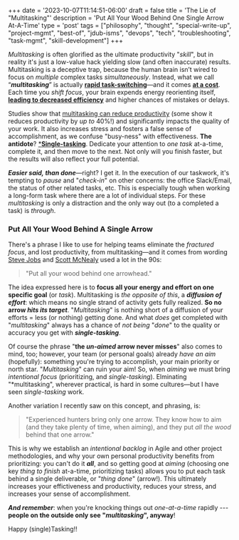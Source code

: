 +++
date = '2023-10-07T11:14:51-06:00'
draft = false
title = 'The Lie of &#34;Multitasking&#34;'
description = 'Put All Your Wood Behind One Single Arrow At-A-Time'
type = 'post'
tags = ["philosophy", "thought", "special-write-up", "project-mgmt", "best-of", "jdub-isms", "devops", "tech", "troubleshooting", "task-mgmt", "skill-development"]
+++

*Multitasking* is often glorified as the ultimate productivity "*skill*", but in reality it's just a low-value hack yielding slow (and often inaccurate) results.  Multitasking is a deceptive trap, because the human brain isn’t wired to focus on *multiple* complex tasks *simultaneously*. Instead, what we call “***multitasking***” is actually [**rapid task-switching**](https://www.apa.org/topics/research/multitasking)—and it comes [**at a cost**](https://news.stanford.edu/stories/2018/10/decade-data-reveals-heavy-multitaskers-reduced-memory-psychologist-says). Each time you *shift focus*, your brain expends energy reorienting itself, [**leading to decreased efficiency**](https://www.forbes.com/sites/curtsteinhorst/2020/02/20/how-multitasking-erodes-productivity-and-dings-your-iq/) and higher chances of mistakes or delays. <br />

Studies show that [multitasking can reduce productivity](https://www.verywellmind.com/multitasking-2795003) (some show it reduces productivity by *up to* 40%!) and significantly impacts the quality of your work. It also increases stress and fosters a false sense of accomplishment, as we confuse "busy-ness" with effectiveness. **The antidote**? [***Single-tasking**](https://www.microsoft.com/en-us/microsoft-365-life-hacks/organization/what-is-single-tasking-and-is-it-better-than-multi-tasking). Dedicate your attention to *one task* at-a-time, complete it, and then move to the next. Not only will you finish faster, but the results will also reflect your full potential. <br />

***Easier said, than done***—right?  I get it.  In the execution of our taskwork, it's tempting to *pause* and "*check-in*" on other concerns: the office Slack/Email, the status of other related tasks, etc.  This is especially tough when working a long-form task where there are a lot of individual steps.  For these *multitasking* is only a distraction and the only way out (to a completed a task) is *through*.

### Put All Your Wood Behind A Single Arrow

There's a phrase I like to use for helping teams eliminate the *fractured focus*, and lost productivity, from multitasking—and it comes from wording [Steve Jobs](https://en.wikipedia.org/wiki/Steve_Jobs) and [Scott McNealy](https://en.wikipedia.org/wiki/Scott_McNealy) used a lot in the 90s:

>"Put all your wood behind one arrowhead."

The idea expressed here is to **focus all your energy and effort on one specific goal** (or *task*).  Multitasking is *the opposite of this*, a ***diffusion of effort***: which means no single strand of activity gets fully realized.  **So no arrow *hits its target***.  "*Multitasking*" is nothing short of a diffusion of your efforts = less (or nothing) getting done. And what *does* get completed with "*multitasking*" always has a chance of *not being* "*done*" to the quality or accuracy you get with ***single-tasking***. <br />

Of course the phrase "**the *un-aimed* arrow never misses**" also comes to mind, too; however, your team (or personal goals) already *have an aim* (hopefully): something you're trying to accomplish, your main priority or north star.  "*Multitasking*" can ruin your aim!  So, when *aiming* we must bring *intentional focus* (prioritizing, and *single-tasking*).  Elminating "*multitasking", wherever practical, is hard in some cultures—but I have seen *single-tasking* work. <br />

Another variation I recently saw on this concept, and phrasing, is:

> "Experienced hunters bring only one arrow. They know how to aim (and they take plenty of time, when aiming), and they put *all the wood* behind that one arrow."

This is why we establish an *intentional backlog* in Agile and other project methodologies, and why your own personal productivity benefits from prioritizing: you can't do it ***all***, and so getting good at *aiming* (choosing one key *thing to finish* at-a-time, prioritizing tasks) allows you to put each task behind a single deliverable, or "*thing done*" (arrow!).  This ultimately increases your effictiveness and productivity, reduces your stress, and increases your sense of accomplishment. <br />

***And remember***: when you're knocking things out *one-at-a-time* rapidly --- **people on the outside only see "*multitasking*", anyway**! <br />

Happy (single)Tasking!!